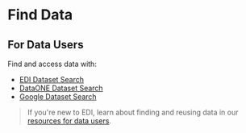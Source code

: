 # Find Data

## For Data Users

Find and access data with:

* [EDI Dataset Search](https://portal.edirepository.org/nis/advancedSearch.jsp) 
* [DataONE Dataset Search](https://search.dataone.org/data) 
* [Google Dataset Search](https://datasetsearch.research.google.com/)

> If you're new to EDI, learn about finding and reusing data in our [resources for data users](/templates/resources/resources-for-data-users.md).
